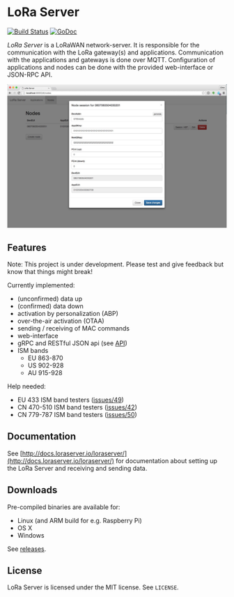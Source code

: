 # LoRa Server

[![Build Status](https://travis-ci.org/brocaar/loraserver.svg?branch=master)](https://travis-ci.org/brocaar/loraserver)
[![GoDoc](https://godoc.org/github.com/brocaar/loraserver?status.svg)](https://godoc.org/github.com/brocaar/loraserver)

*LoRa Server* is a LoRaWAN network-server. It is responsible for the
communication with the LoRa gateway(s) and applications. Communication
with the applications and gateways is done over MQTT. Configuration of
applications and nodes can be done with the provided web-interface or JSON-RPC API.

![web-interface](docs/img/webinterface.jpg)


## Features

Note: This project is under development.
Please test and give feedback but know that things might break!

Currently implemented:

- (unconfirmed) data up
- (confirmed) data down
- activation by personalization (ABP)
- over-the-air activation (OTAA)
- sending / receiving of MAC commands
- web-interface
- gRPC and RESTful JSON api (see [API](https://docs.loraserver.io/loraserver/api/))
- ISM bands
	- EU 863-870
	- US 902-928
	- AU 915-928

Help needed:

-  EU 433 ISM band testers ([issues/49](https://github.com/brocaar/loraserver/issues/49))
-  CN 470-510 ISM band testers ([issues/42](https://github.com/brocaar/loraserver/issues/42))
-  CN 779-787 ISM band testers ([issues/50](https://github.com/brocaar/loraserver/issues/50))

## Documentation

See [http://docs.loraserver.io/loraserver/](http://docs.loraserver.io/loraserver/)
for documentation about setting up the LoRa Server and receiving and sending
data.

## Downloads

Pre-compiled binaries are available for:

* Linux (and ARM build for e.g. Raspberry Pi)
* OS X
* Windows

See [releases](https://github.com/brocaar/loraserver/releases).

## License

LoRa Server is licensed under the MIT license. See ``LICENSE``.
